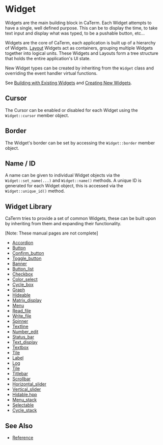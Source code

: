 # Widget

Widgets are the main building block in CaTerm. Each Widget attempts to have a
single, well defined purpose. This can be to display the time, to take text
input and display what was typed, to be a pushable button, etc...

Widgets are the core of CaTerm, each application is built up of a hierarchy of
Widgets. [Layout](layouts.md) Widgets act as containers, grouping multiple
Widgets together into logical units. These Widgets and Layouts form a tree
structure that holds the entire application's UI state.

New Widget types can be created by inheriting from the `Widget` class and
overriding the event handler virtual functions.

See [Building with Existing Widgets](building-with-existing-widgets.md) and
[Creating New Widgets](creating-new-widgets.md).

## Cursor

The Cursor can be enabled or disabled for each Widget using the `Widget::cursor`
member object.

## Border

The Widget's border can be set by accessing the `Widget::border` member object.

## Name / ID

A name can be given to individual Widget objects via the `Widget::set_name(...)`
and `Widget::name()` methods. A unique ID is generated for each Widget object,
this is accessed via the `Widget::unique_id()` method.

## Widget Library

CaTerm tries to provide a set of common Widgets, these can be built upon by
inheriting from them and expanding their functionality.

[Note: These manual pages are not complete]

- [Accordion](widgets/accordion.md)
- [Button](widgets/button.md)
- [Confirm_button](widgets/confirm-button.md)
- [Toggle_button](widgets/toggle-button.md)
- [Banner](widgets/banner.md)
- [Button_list](widgets/button-list.md)
- [Checkbox](widgets/checkbox.md)
- [Color_select](widgets/color-select.md)
- [Cycle_box](widgets/cycle-box.md)
- [Graph](widgets/graph.md)
- [Hideable](widgets/hideable.md)
- [Matrix_display](widgets/matrix-display.md)
- [Menu](widgets/menu.md)
- [Read_file](widgets/read-file.md)
- [Write_file](widgets/write-file.md)
- [Spinner](widgets/spinner.md)
- [Textline](widgets/textline.md)
- [Number_edit](widgets/number-edit.md)
- [Status_bar](widgets/status-bar.md)
- [Text_display](widgets/text-display.md)
- [Textbox](widgets/textbox.md)
- [Tile](widgets/tile.md)
- [Label](widgets/label.md)
- [Log](widgets/log.md)
- [Tile](widgets/title.md)
- [Titlebar](widgets/titlebar.md)
- [Scrollbar](widgets/scrollbar.md)
- [Horizontal_slider](widgets/horizontal-slider.md)
- [Vertical_slider](widgets/vertical-slider.md)
- [Hidable.hpp](widgets/hidable.md)
- [Menu_stack](widgets/menu-stack.md)
- [Selectable](widgets/selectable.md)
- [Cycle_stack](widgets/cycle-stack.md)

## See Also

- [Reference](https://animber-coder.github.io/CaTerm/classox_1_1Widget.html)
